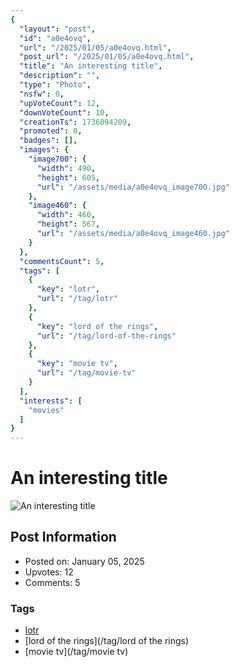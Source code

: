 ```yaml
---
{
  "layout": "post",
  "id": "a0e4ovq",
  "url": "/2025/01/05/a0e4ovq.html",
  "post_url": "/2025/01/05/a0e4ovq.html",
  "title": "An interesting title",
  "description": "",
  "type": "Photo",
  "nsfw": 0,
  "upVoteCount": 12,
  "downVoteCount": 10,
  "creationTs": 1736094209,
  "promoted": 0,
  "badges": [],
  "images": {
    "image700": {
      "width": 490,
      "height": 605,
      "url": "/assets/media/a0e4ovq_image700.jpg"
    },
    "image460": {
      "width": 460,
      "height": 567,
      "url": "/assets/media/a0e4ovq_image460.jpg"
    }
  },
  "commentsCount": 5,
  "tags": [
    {
      "key": "lotr",
      "url": "/tag/lotr"
    },
    {
      "key": "lord of the rings",
      "url": "/tag/lord-of-the-rings"
    },
    {
      "key": "movie tv",
      "url": "/tag/movie-tv"
    }
  ],
  "interests": [
    "movies"
  ]
}
---
```


# An interesting title

![An interesting title](/assets/media/a0e4ovq_image700.jpg)

## Post Information

- Posted on: January 05, 2025
- Upvotes: 12
- Comments: 5

### Tags

- [lotr](/tag/lotr)
- [lord of the rings](/tag/lord of the rings)
- [movie tv](/tag/movie tv)
